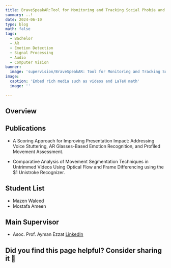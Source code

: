 ```yaml
---
title: BraveSpeakAR:Tool for Monitoring and Tracking Social Phobia and Anxiety Using Augmented Reality
summary: ..!
date: 2024-06-10
type: blog
math: false
tags:
  - Bachelor
  - AR
  - Emotion Detection
  - Signal Processing
  - Audio
  - Computer Vision
banner:
  image: 'supervision/BraveSpeakAR: Tool for Monitoring and Tracking Social Phobia and Anxiety Using Augmented Reality/featured.jpg'
image:
  caption: 'Embed rich media such as videos and LaTeX math'
  image: ''

---
```


<!-- Project Description -->

## Overview

## Publications
- A Scoring Approach for Improving Presentation Impact: Addressing Voice Stuttering, AR Glasses-Based Emotion Recognition, and Profiled Movement Assessment. 

- Comparative Analysis of Movement Segmentation Techniques in Untrimmed Videos Using Optical Flow and Frame Differencing using the $1 Unistroke Recognizer.

## Student List
- Mazen Waleed
- Mostafa Ameen

## Main Supervisor
- Asoc. Prof. Ayman Ezzat [LinkedIn](https://www.linkedin.com/in/ayman4/)

## Did you find this page helpful? Consider sharing it 🙌
